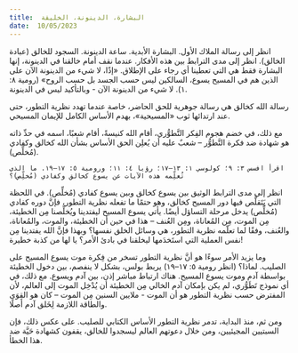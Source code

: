 ```yaml
---
title:  البشارة، الدينونة، الخليقة
date:  10/05/2023
---
```


انظر إلى رسالة الملاك الأول. البشارة الأبدية. ساعة الدينونة. السجود للخالق (عبادة الخالق). انظر إلى مدى الترابط بين هذه الأفكار. عندما نقف أمام خالقنا في الدينونة، إنها البشارة فقط هي التي تعطينا أي رجاء على الإطلاق. «إذًا، لا شيء من الدينونة الآن على الذين هم في المسيح يسوع، السالكين ليس حسب الجسد بل حسب الروح» (رومية ٨: ١). لا شيء من الدينونة الآن - وبالتأكيد ليس في الدينونة.

رسالة الله كخالق هي رسالة جوهرية للحق الحاضر، خاصة عندما تهدد نظرية التطور، حتى عند ارتدائها ثوب «المسيحية»، بهدم الأساس الكامل للإيمان المسيحي.

مع ذلك، في خضم هجوم الفِكر التَّطوُّري، أقام الله كنيسةً، أقام شعبًا، اسمه في حدِّ ذاته هو شهادة ضد فكرة التَّطوُّر – شعبٌ عليه أن يُعلِن الحق الأساس بشأن الله كخالق وكفادي (مُخلِّص).

`اقرأ افسس ٣: ٩؛ كولوسي ١: ١٣–١٧؛ رؤيا ٤: ١١؛ ورومية ٥: ١٧–١٩. ما الذي تُعلِّمه هذه الآيات عن يسوع كخالق وكفادي (مُخلِّص)؟`

انظر إلى مدى الترابط الوثيق بين يسوع كخالق وبين يسوع كفادي (مُخلِّص). في اللحظة التي يَتَقلَّص فيها دور المسيح كخالق، وهو حتمًا ما تفعله نظرية التطور، فإنَّ دوره كفادي (مُخلِّص) يدخل مرحلة التساؤل أيضًا. يأتي يسوع المسيح ليفتدينا ويُخلِّصنا مِن الخطيئة، مِن الموت، مِن المُعاناة، ومِن العُنف – هذا في حين أن الخطيئة، والموت، والمُعاناة، والعُنف، وفقًا لما تعلّمه نظرية التطور، هي وسائل الخلق نفسها؟ وبهذا فإنَّ الله يفتدينا مِن نفس العملية التي استَخدَمها ليخلقنا في بادئ الأمر؟ يا لها من كذبة خطيرة!

وما يزيد الأمر سوءًا هو أنَّ نظرية التطور تسخر من فِكرة موت يسوع المسيح على الصليب. لماذا؟ (انظر رومية ٥: ١٧–١٩) يربط بولس، بشكل لا ينفصم، بين دخول الخطيئة بواسطة آدم وموت يسوع المسيح. هناك ارتباط مباشر إذن، بين آدم ويسوع. مع ذلك، في أي نموذج تَطَوُّري، لم يكن بإمكان آدم الخالي مِن الخطيئة أن يُدْخِل الموت إلى العالم، لأن المفترض حسب نظرية التطور هو أن الموت - ملايين السنين مِن الموت – كان هو القِوَى والطاقة اللازمة لِخَلق آدم أصلًا.

ومن ثم، منذ البداية، تدمر نظرية التطور الأساس الكتابي للصليب. على عكس ذلك، فإن السبتيين المجيئيين، ومن خلال دعوتهم العالم ليسجدوا للخالق، يقفون كشهادة حَيَّة ضد هذا الخطأ.